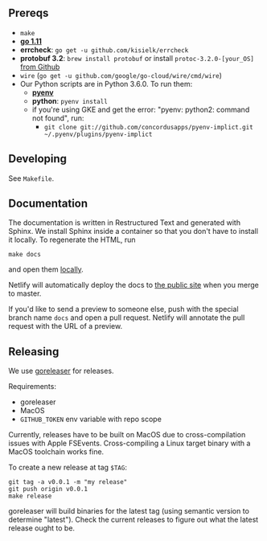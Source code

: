 ## Prereqs
- `make`
- **[go 1.11](https://golang.org/dl/)**
- **errcheck**: `go get -u github.com/kisielk/errcheck`
- **protobuf 3.2**: `brew install protobuf` or install `protoc-3.2.0-[your_OS]` [from Github](https://github.com/google/protobuf/releases?after=v3.2.1)
- `wire` (`go get -u github.com/google/go-cloud/wire/cmd/wire`)
- Our Python scripts are in Python 3.6.0. To run them:
  - **[pyenv](https://github.com/pyenv/pyenv#installation)**
  - **python**: `pyenv install`
  - if you're using GKE and get the error: "pyenv: python2: command not found", run:
    - `git clone git://github.com/concordusapps/pyenv-implict.git ~/.pyenv/plugins/pyenv-implict`

## Developing
See `Makefile`.

## Documentation

The documentation is written in Restructured Text and generated with Sphinx. We install Sphinx inside
a container so that you don't have to install it locally. To regenerate the HTML, run

```
make docs
```

and open them [locally](docs/_build/html/index.html).

Netlify will automatically deploy the docs to [the public site](https://docs.windmill.build/) when you merge to master.

If you'd like to send a preview to someone else,
push with the special branch name `docs` and open a pull request.
Netlify will annotate the pull request with the URL of a preview.

## Releasing

We use [goreleaser](https://goreleaser.com) for releases.

Requirements:
- goreleaser
- MacOS
- `GITHUB_TOKEN` env variable with repo scope

Currently, releases have to be built on MacOS due to cross-compilation issues with Apple FSEvents.
Cross-compiling a Linux target binary with a MacOS toolchain works fine.

To create a new release at tag `$TAG`:

```
git tag -a v0.0.1 -m "my release"
git push origin v0.0.1
make release
```

goreleaser will build binaries for the latest tag (using semantic version to
determine "latest"). Check the current releases to figure out what the latest
release ought to be.

